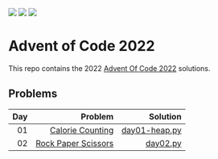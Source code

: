 ![](https://img.shields.io/badge/stars%20⭐-024-yellow)
![](https://img.shields.io/badge/day%20📅-02-blue) 
![](https://img.shields.io/badge/days%20completed-02-red)

# Advent of Code 2022

This repo contains the 2022 [Advent Of Code 2022](https://adventofcode.com/2022) solutions.

## Problems

| Day | Problem | Solution |
| ---:| ----:   | ----:    |
| 01  |[Calorie Counting](https://adventofcode.com/2022/day/1)| [day01-heap.py](https://github.com/sotsoguk/adventOfCode2022/blob/0cc56634170c5036582c2dae8e84a8e34ea81203/python/day01/day01-heap.py)|
| 02 | [Rock Paper Scissors](https://adventofcode.com/2022/day/2)| [day02.py](https://github.com/sotsoguk/adventOfCode2022/blob/40b61eafe85760aff050314b4281aac39e37c775/python/day02/day02.py)|